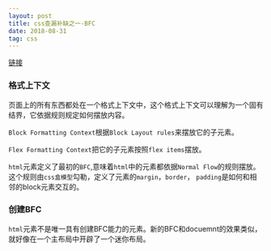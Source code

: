 ```yaml
---
layout: post
title: css查漏补缺之一-BFC
date: 2018-08-31
tag: css
---
```


[链接](https://developer.mozilla.org/en-US/docs/Web/CSS/CSS_Flow_Layout/Formatting_Contexts_Explained)

### 格式上下文

页面上的所有东西都处在一个格式上下文中，这个格式上下文可以理解为一个固有结界，它依据规则规定如何摆放内容。

`Block Formatting Context`根据`Block Layout rules`来摆放它的子元素。

`Flex Formatting Context`把它的子元素按照`flex items`摆放。

`html`元素定义了最初的`BFC`,意味着`html`中的元素都依据`Normal Flow`的规则摆放。这个规则由`css盒模型`勾勒，定义了元素的`margin`，`border`， `padding`是如何和相邻的block元素交互的。

### 创建BFC
`html`元素不是唯一具有创建BFC能力的元素。新的BFC和docuemnt的效果类似，就好像在一个主布局中开辟了一个迷你布局。
